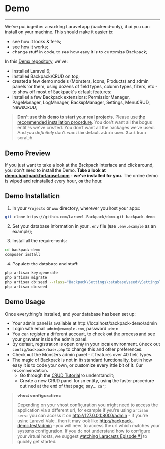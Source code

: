 # Demo

---

We've put together a working Laravel app (backend-only), that you can install on your machine. This should make it easier to:
- see how it looks & feels;
- see how it works;
- change stuff in code, to see how easy it is to customize Backpack; 

In this [Demo repository](https://github.com/laravel-backpack/demo), we've:
- installed Laravel 6;
- installed Backpack\CRUD on top;
- created a few demo models (Monsters, Icons, Products) and admin panels for them, using dozens of field types, column types, filters, etc - to show off most of Backpack's default features;
- installed a few Backpack extensions: PermissionManager, PageManager, LogManager, BackupManager, Settings, MenuCRUD, NewsCRUD;


>**Don't use this demo to start your real projects.** Please use [the recommended installation procedure](/docs/{{version}}/installation). You don't want all the bogus entities we've created. You don't want all the packages we've used. And you _definitely_ don't want the default admin user. Start from scratch. 

<a name="preview"></a>
## Demo Preview

If you just want to take a look at the Backpack interface and click around, you don't need to install the Demo. **Take a look at [demo.backpackforlaravel.com](https://demo.backpackforlaravel.com/admin) - we've installed for you.** The online demo is wiped and reinstalled every hour, on the hour.

<a name="installation"></a>
## Demo Installation

1) In your ```Projects``` or ```www``` directory, wherever you host your apps:

```zsh
git clone https://github.com/Laravel-Backpack/demo.git backpack-demo
```

2) Set your database information in your ```.env``` file (use ```.env.example``` as an example);

3) Install all the requirements:
``` zsh
cd backpack-demo
composer install
```

4) Populate the database and stuff:
```zsh
php artisan key:generate
php artisan migrate
php artisan db:seed --class="Backpack\Settings\database\seeds\SettingsTableSeeder"
php artisan db:seed
```

<a name="usage"></a>
## Demo Usage 

Once everything's installed, and your database has been set up:

- Your admin panel is available at http://localhost/backpack-demo/admin
- Login with email ```admin@example.com```, password ```admin```
- You can register a different account, to check out the process and see your gravatar inside the admin panel. 
- By default, registration is open only in your local environment. Check out ```config/backpack/base.php``` to change this and other preferences.
- Check out the Monsters admin panel - it features over 40 field types.
- The magic of Backpack is not in its standard functionality, but in how easy it is to code your own, or customize every little bit of it. Our recommendation:
    - Go through the [CRUD Tutorial](/docs/{{version}}/crud-tutorial) to understand it;
    - Create a new CRUD panel for an entity, using the faster procedure outlined at the end of that page; say... ```car```;


>**vhost configurations**
>
>Depending on your vhost configuration you might need to access the application via a different url, for example if you're using ```artisan serve``` you can access it on http://127.0.0.1:8000/admin - if you're using Laravel Valet, then it may look like http://backpack-demo.test/admin - you will need to access the url which matches your systems configuration. If you do not understand how to configure your virtual hosts, we suggest [watching Laracasts Episode #1](https://laracasts.com/series/laravel-from-scratch/episodes/1) to quickly get started.
